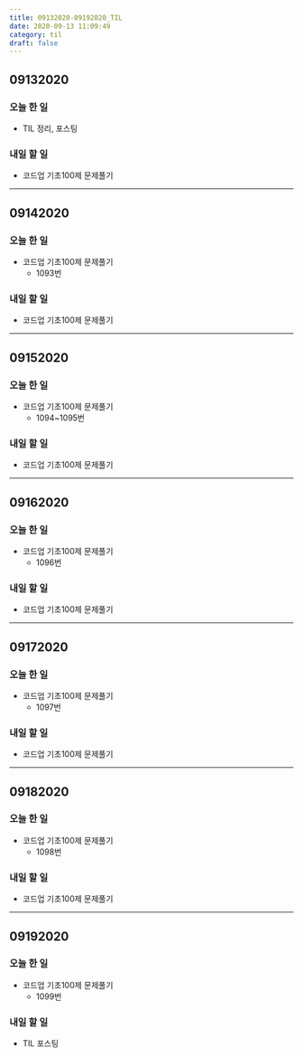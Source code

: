 ```yaml
---
title: 09132020-09192020_TIL
date: 2020-09-13 11:09:49
category: til
draft: false
---
```


## 09132020

### 오늘 한 일

* TIL 정리, 포스팅

### 내일 할 일

* 코드업 기초100제 문제풀기

---

## 09142020

### 오늘 한 일

* 코드업 기초100제 문제풀기
  * 1093번


### 내일 할 일

* 코드업 기초100제 문제풀기

---

## 09152020

### 오늘 한 일

* 코드업 기초100제 문제풀기
  * 1094~1095번

### 내일 할 일

* 코드업 기초100제 문제풀기

---

## 09162020

### 오늘 한 일

* 코드업 기초100제 문제풀기
  * 1096번

### 내일 할 일

* 코드업 기초100제 문제풀기

---

## 09172020

### 오늘 한 일

* 코드업 기초100제 문제풀기
  * 1097번

### 내일 할 일

* 코드업 기초100제 문제풀기

---

## 09182020

### 오늘 한 일

* 코드업 기초100제 문제풀기
  * 1098번

### 내일 할 일

* 코드업 기초100제 문제풀기

---

## 09192020

### 오늘 한 일

* 코드업 기초100제 문제풀기
  * 1099번

### 내일 할 일

* TIL 포스팅